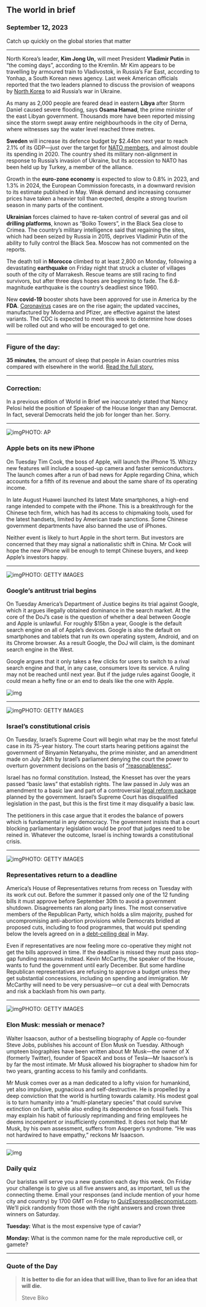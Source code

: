 ## The world in brief

### September 12, 2023

Catch up quickly on the global stories that matter



------



North Korea’s leader, **Kim Jong Un,** will meet President **Vladimir Putin** in “the coming days”, according to the Kremlin. Mr Kim appears to be travelling by armoured train to Vladivostok, in Russia’s Far East, according to Yonhap, a South Korean news agency. Last week American officials reported that the two leaders planned to discuss the provision of weapons by [North Korea](https://www.economist.com/asia/2023/07/24/kim-jong-un-has-no-desire-to-let-his-country-rejoin-the-world) to aid Russia’s war in Ukraine.

As many as 2,000 people are feared dead in eastern **Libya** after Storm Daniel caused severe flooding, says **Osama Hamad**, the prime minister of the east Libyan government. Thousands more have been reported missing since the storm swept away entire neighbourhoods in the city of Derna, where witnesses say the water level reached three metres.

**Sweden** will increase its defence budget by $2.44bn next year to reach 2.1% of its GDP—just over the target for [NATO members](https://www.economist.com/europe/2023/07/10/turkey-agrees-to-swedens-nato-membership), and almost double its spending in 2020. The country shed its military non-alignment in response to Russia’s invasion of Ukraine, but its accession to NATO has been held up by Turkey, a member of the alliance.

Growth in the **euro-zone economy** is expected to slow to 0.8% in 2023, and 1.3% in 2024, the European Commission forecasts, in a downward revision to its estimate published in May. Weak demand and increasing consumer prices have taken a heavier toll than expected, despite a strong tourism season in many parts of the continent.

**Ukrainian** forces claimed to have re-taken control of several gas and oil **drilling platforms**, known as “Boiko Towers”, in the Black Sea close to Crimea. The country’s military intelligence said that regaining the sites, which had been seized by Russia in 2015, deprives Vladimir Putin of the ability to fully control the Black Sea. Moscow has not commented on the reports.

The death toll in **Morocco** climbed to at least 2,800 on Monday, following a devastating **earthquake** on Friday night that struck a cluster of villages south of the city of Marrakesh. Rescue teams are still racing to find survivors, but after three days hopes are beginning to fade. The 6.8-magnitude earthquake is the country’s deadliest since 1960.

New **covid-19** booster shots have been approved for use in America by the **FDA**. [Coronavirus](https://www.economist.com/coronavirus-pandemic) cases are on the rise again; the updated vaccines, manufactured by Moderna and Pfizer, are effective against the latest variants. The CDC is expected to meet this week to determine how doses will be rolled out and who will be encouraged to get one.



------



### Figure of the day: 

**35 minutes**, the amount of sleep that people in Asian countries miss compared with elsewhere in the world. [Read the full story.](https://www.economist.com/graphic-detail/2023/09/08/which-countries-get-the-best-nights-sleep)



------



### Correction: 

In a previous edition of World in Brief we inaccurately stated that Nancy Pelosi held the position of Speaker of the House longer than any Democrat. In fact, several Democrats held the job for longer than her. Sorry.



------



![img](https://cdn.espresso.economist.com/files/public/images/20230916_dap305.jpg)PHOTO: AP

### Apple bets on its new iPhone

On Tuesday Tim Cook, the boss of Apple, will launch the iPhone 15. Whizzy new features will include a souped-up camera and faster semiconductors. The launch comes after a run of bad news for Apple regarding China, which accounts for a fifth of its revenue and about the same share of its operating income.

In late August Huawei launched its latest Mate smartphones, a high-end range intended to compete with the iPhone. This is a breakthrough for the Chinese tech firm, which has had its access to chipmaking tools, used for the latest handsets, limited by American trade sanctions. Some Chinese government departments have also banned the use of iPhones.

Neither event is likely to hurt Apple in the short term. But investors are concerned that they may signal a nationalistic shift in China. Mr Cook will hope the new iPhone will be enough to tempt Chinese buyers, and keep Apple’s investors happy.



------



![img](https://cdn.espresso.economist.com/files/public/images/20230916_dap306.jpg)PHOTO: GETTY IMAGES

### Google’s antitrust trial begins

On Tuesday America’s Department of Justice begins its trial against Google, which it argues illegally obtained dominance in the search market. At the core of the DoJ’s case is the question of whether a deal between Google and Apple is unlawful. For roughly $15bn a year, Google is the default search engine on all of Apple’s devices. Google is also the default on smartphones and tablets that run its own operating system, Android, and on its Chrome browser. As a result Google, the DoJ will claim, is the dominant search engine in the West.

Google argues that it only takes a few clicks for users to switch to a rival search engine and that, in any case, consumers love its service. A ruling may not be reached until next year. But if the judge rules against Google, it could mean a hefty fine or an end to deals like the one with Apple.

![img](https://cdn.espresso.economist.com/files/public/images/20230916_DAC705.jpg)



------



![img](https://cdn.espresso.economist.com/files/public/images/20230916_dap307.jpg)PHOTO: GETTY IMAGES

### Israel’s constitutional crisis

On Tuesday, Israel’s Supreme Court will begin what may be the most fateful case in its 75-year history. The court starts hearing petitions against the government of Binyamin Netanyahu, the prime minister, and an amendment made on July 24th by Israel’s parliament denying the court the power to overturn government decisions on the basis of [“reasonableness”](https://www.economist.com/middle-east-and-africa/2023/07/17/israels-constitutional-chaos-is-far-from-over).

Israel has no formal constitution. Instead, the Knesset has over the years passed “basic laws” that establish rights. The law passed in July was an amendment to a basic law and part of a controversial [legal reform package](https://www.economist.com/middle-east-and-africa/2023/07/24/a-blow-against-israels-supreme-court-plunges-the-country-into-crisis) planned by the government. Israel’s Supreme Court has disqualified legislation in the past, but this is the first time it may disqualify a basic law.

The petitioners in this case argue that it erodes the balance of powers which is fundamental in any democracy. The government insists that a court blocking parliamentary legislation would be proof that judges need to be reined in. Whatever the outcome, Israel is inching towards a constitutional crisis.



------



![img](https://cdn.espresso.economist.com/files/public/images/20230916_dap304.jpg)PHOTO: GETTY IMAGES

### Representatives return to a deadline

America’s House of Representatives returns from recess on Tuesday with its work cut out. Before the summer it passed only one of the 12 funding bills it must approve before September 30th to avoid a government shutdown. Disagreements ran along party lines. The most conservative members of the Republican Party, which holds a slim majority, pushed for uncompromising anti-abortion provisions while Democrats bridled at proposed cuts, including to food programmes, that would put spending below the levels agreed on in a [debt-ceiling deal](https://www.economist.com/finance-and-economics/2023/06/08/after-debt-ceiling-negotiations-america-faces-a-debt-deluge) in May.

Even if representatives are now feeling more co-operative they might not get the bills approved in time. If the deadline is missed they must pass stop-gap funding measures instead. Kevin McCarthy, the speaker of the House, wants to fund the government until early December. But some hardline Republican representatives are refusing to approve a budget unless they get substantial concessions, including on spending and immigration. Mr McCarthy will need to be very persuasive—or cut a deal with Democrats and risk a backlash from his own party.



------



![img](https://cdn.espresso.economist.com/files/public/images/20230916_dap309.jpg)PHOTO: GETTY IMAGES

### Elon Musk: messiah or menace?

Walter Isaacson, author of a bestselling biography of Apple co-founder Steve Jobs, publishes his account of Elon Musk on Tuesday. Although umpteen biographies have been written about Mr Musk—the owner of X (formerly Twitter), founder of SpaceX and boss of Tesla—Mr Isaacson’s is by far the most intimate. Mr Musk allowed his biographer to shadow him for two years, granting access to his family and confidants.

Mr Musk comes over as a man dedicated to a lofty vision for humankind, yet also impulsive, pugnacious and self-destructive. He is propelled by a deep conviction that the world is hurtling towards calamity. His modest goal is to turn humanity into a “multi-planetary species” that could survive extinction on Earth, while also ending its dependence on fossil fuels. This may explain his habit of furiously reprimanding and firing employees he deems incompetent or insufficiently committed. It does not help that Mr Musk, by his own assessment, suffers from Asperger’s syndrome. “He was not hardwired to have empathy,” reckons Mr Isaacson.



------



![img](https://cdn.espresso.economist.com/files/public/images/QuizNEW_167.jpeg)

### Daily quiz

Our baristas will serve you a new question each day this week. On Friday your challenge is to give us all five answers and, as important, tell us the connecting theme. Email your responses (and include mention of your home city and country) by 1700 GMT on Friday to [QuizEspresso@economist.com](https://mail.google.com/mail/?view=cm&fs=1&tf=1&to=QuizEspresso@economist.com). We’ll pick randomly from those with the right answers and crown three winners on Saturday.

**Tuesday:** What is the most expensive type of caviar?

**Monday:** What is the common name for the male reproductive cell, or gamete?



------



### Quote of the Day

> **It is better to die for an idea that will live, than to live for an idea that will die.**
>
> Steve Biko



